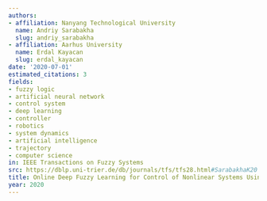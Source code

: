 ```yaml
---
authors:
- affiliation: Nanyang Technological University
  name: Andriy Sarabakha
  slug: andriy_sarabakha
- affiliation: Aarhus University
  name: Erdal Kayacan
  slug: erdal_kayacan
date: '2020-07-01'
estimated_citations: 3
fields:
- fuzzy logic
- artificial neural network
- control system
- deep learning
- controller
- robotics
- system dynamics
- artificial intelligence
- trajectory
- computer science
in: IEEE Transactions on Fuzzy Systems
src: https://dblp.uni-trier.de/db/journals/tfs/tfs28.html#SarabakhaK20
title: Online Deep Fuzzy Learning for Control of Nonlinear Systems Using Expert Knowledge
year: 2020
---
```

